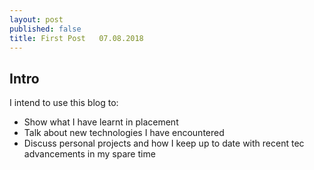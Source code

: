 ```yaml
---
layout: post
published: false
title: First Post   07.08.2018
---
```

## Intro 

I intend to use this blog to: 
- Show what I have learnt in placement 
- Talk about new technologies I have encountered
- Discuss personal projects and how I keep up to date with recent tec advancements in my spare time

